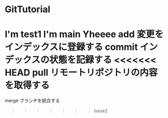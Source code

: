 # GitTutorial

I'm test1
I'm main Yheeee
add 変更をインデックスに登録する
commit インデックスの状態を記録する
<<<<<<< HEAD
pull リモートリポジトリの内容を取得する
=======
merge ブランチを統合する
>>>>>>> issue2
